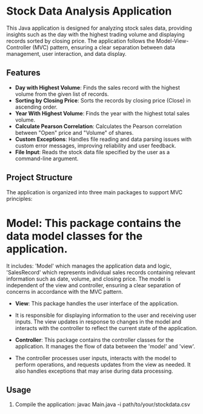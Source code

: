 # Stock Data Analysis Application

This Java application is designed for analyzing stock sales data, providing insights such as the day with the highest trading volume and displaying records sorted by closing price. The application follows the Model-View-Controller (MVC) pattern, ensuring a clear separation between data management, user interaction, and data display.

## Features
- **Day with Highest Volume**: Finds the sales record with the highest volume from the given list of records.
- **Sorting by Closing Price**: Sorts the records by closing price (Close) in ascending order.
- **Year With Highest Volume**: Finds the year with the highest total sales volume.
- **Calculate Pearson Correlation**: Calculates the Pearson correlation between "Open" price and "Volume" of shares.
- **Custom Exceptions**: Handles file reading and data parsing issues with custom error messages, improving reliability and user feedback.
- **File Input**: Reads the stock data file specified by the user as a command-line argument.

## Project Structure
The application is organized into three main packages to support MVC principles:

# **Model**: This package contains the data model classes for the application.
 It includes:
 'Model' which manages the application data and logic,
 'SalesRecord' which represents individual sales records containing relevant information such as date, volume, and closing price.
  The model is independent of the view and controller, ensuring a clear separation of concerns in accordance with the MVC pattern.
  
- **View**: This package handles the user interface of the application.
- It is responsible for displaying information to the user and receiving user inputs. The view updates in response to changes in the model and interacts with the controller to reflect the current state of the application.
  
- **Controller**: This package contains the controller classes for the application. It manages the flow of data between the 'model' and 'view'.
- The controller processes user inputs, interacts with the model to perform operations, and requests updates from the view as needed. It also handles exceptions that may arise during data processing.

## Usage
1. Compile the application:
   javac Main.java -i path/to/your/stockdata.csv

